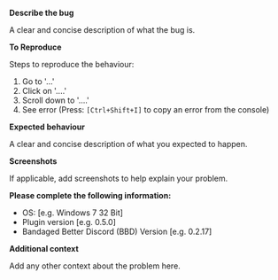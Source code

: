 **Describe the bug**

A clear and concise description of what the bug is.

**To Reproduce**

Steps to reproduce the behaviour:
1. Go to '...'
2. Click on '....'
3. Scroll down to '....'
4. See error (Press: `[Ctrl+Shift+I]` to copy an error from the console)

**Expected behaviour**

A clear and concise description of what you expected to happen.

**Screenshots**

If applicable, add screenshots to help explain your problem.

**Please complete the following information:**

 - OS: [e.g. Windows 7 32 Bit]
 - Plugin version [e.g. 0.5.0]
 - Bandaged Better Discord (BBD) Version [e.g. 0.2.17]

**Additional context**

Add any other context about the problem here.
